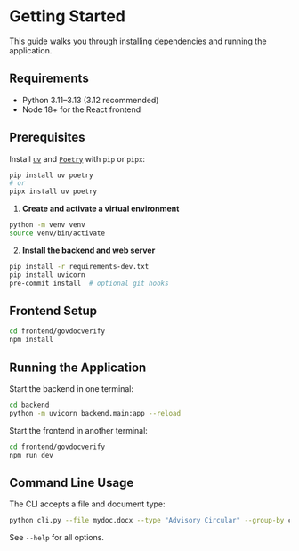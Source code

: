 # Getting Started

This guide walks you through installing dependencies and running the application.

## Requirements
- Python 3.11–3.13 (3.12 recommended)
- Node 18+ for the React frontend

## Prerequisites

Install [`uv`](https://github.com/astral-sh/uv) and [`Poetry`](https://python-poetry.org/) with `pip` or `pipx`:

```bash
pip install uv poetry
# or
pipx install uv poetry
```

1. **Create and activate a virtual environment**

  ```bash
  python -m venv venv
  source venv/bin/activate
  ```

2. **Install the backend and web server**

  ```bash
  pip install -r requirements-dev.txt
  pip install uvicorn
  pre-commit install  # optional git hooks
  ```


## Frontend Setup
```bash
cd frontend/govdocverify
npm install
```

## Running the Application
Start the backend in one terminal:
```bash
cd backend
python -m uvicorn backend.main:app --reload
```
Start the frontend in another terminal:
```bash
cd frontend/govdocverify
npm run dev
```

## Command Line Usage
The CLI accepts a file and document type:
```bash
python cli.py --file mydoc.docx --type "Advisory Circular" --group-by category
```
See `--help` for all options.
